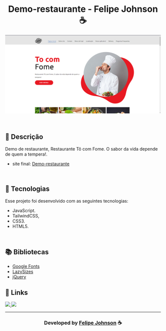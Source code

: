 <h1 align="center">
  Demo-restaurante - Felipe Johnson ☕
</h1>

![Resultado final do projeto](images/final.png)

<br>

## 📝 Descrição 

Demo de restaurante, Restaurante Tô com Fome. O sabor da vida depende de quem a tempera!.  

- site final: [Demo-restaurante](https://demo-restaurante.vercel.app/)

<br>

## 🚀 Tecnologias

Esse projeto foi desenvolvido com as seguintes tecnologias:

- JavaScript.
- TailwindCSS,
- CSS3.
- HTML5.

<br>


## 📚 Bibliotecas

- [Google Fonts](https://fonts.google.com/)
- [LazySizes](https://github.com/aFarkas/lazysizes)
- [jQuery](https://jquery.com/)

## 🔗 Links

<p align="left">
 
 <a href="https://www.instagram.com/felipee.johnson/" alt="Instagram">
  <img src="https://img.shields.io/badge/-Instagram-0A66C2?style=for-the-badge&logo=Instagram&logoColor=FFFFFF&link=https://www.instagram.com/felipee_johnsonn/"/> 
 </a>

<a href="https://felipejohnsonn.web.app/" alt="Portfolio">
  <img src="https://img.shields.io/badge/my_portfolio-000?style=for-the-badge&logo=ko-fi&logoColor=white&link=https://felipejohnsonn.web.app/"/>
 </a>

 </p>

-----

  <h3 align="center"> Developed by <a href="https://github.com/felipejohnson/">Felipe Johnson</a> ☕</h3>
